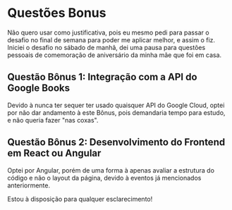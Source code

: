 # Questões Bonus

Não quero usar como justificativa, pois eu mesmo pedi para passar o desafio no final de semana para poder me aplicar
melhor, e assim o fiz.
Iniciei o desafio no sábado de manhã, dei uma pausa para questões pessoais de comemoração de aniversário da minha mãe
que foi em casa.

## Questão Bônus 1: Integração com a API do Google Books

Devido à nunca ter sequer ter usado quaisquer API do Google Cloud, optei por não dar andamento à este Bônus, pois
demandaria tempo para estudo, e não queria fazer "nas coxas".

## Questão Bônus 2: Desenvolvimento do Frontend em React ou Angular

Optei por Angular, porém de uma forma à apenas avaliar a estrutura do código e não o layout da página, devido à eventos
já mencionados anteriormente.

Estou à disposição para qualquer esclarecimento!
